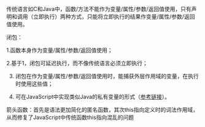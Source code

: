 传统语言如C和Java中，函数/方法不能作为变量/属性/参数/返回值使用，只有声明和调用（立即执行）两种方式，只能将立即执行的结果作变量/属性/参数/返回值使用。

闭包：

1.函数本身作为变量/属性/参数/返回值使用；

2.基于1，闭包可延迟执行，而不像传统语言必须立即执行；

3. 闭包在作为变量/属性/参数/返回值使用时，能捕获外层作用域的变量，在执行时使用这些值；

4. 可在JavaScript中实现类似Java的私有变量的形式（[参考链接](https://www.liaoxuefeng.com/wiki/001434446689867b27157e896e74d51a89c25cc8b43bdb3000/00143449934543461c9d5dfeeb848f5b72bd012e1113d15000)）。



箭头函数：首先是语法更加简化的匿名函数，其次this指向定义时的词法作用域，从而修复了JavaScript中传统函数this指向混乱的问题

